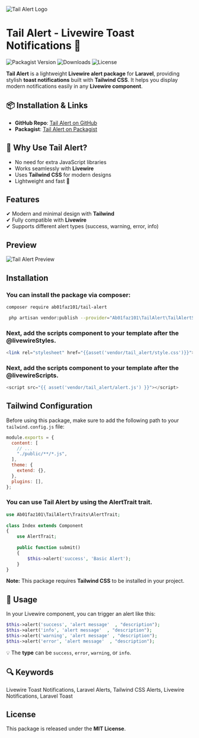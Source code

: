 ![Tail Alert Logo](https://cv.abolfazl01.ir/images/tail-alert-logo.jpg)
# Tail Alert - Livewire Toast Notifications 🚀
![Packagist Version](https://img.shields.io/packagist/v/Ab01faz101/tail-alert)
![Downloads](https://img.shields.io/packagist/dt/Ab01faz101/tail-alert)
![License](https://img.shields.io/github/license/Ab01faz101/tail-alert)

**Tail Alert** is a lightweight **Livewire alert package** for **Laravel**, providing stylish **toast notifications** built with **Tailwind CSS**. It helps you display modern notifications easily in any **Livewire component**.


## 📦 Installation & Links
- **GitHub Repo**: [Tail Alert on GitHub](https://github.com/Ab01faz101/tail_alert)
- **Packagist**: [Tail Alert on Packagist](https://packagist.org/packages/ab01faz101/tail-alert)


## 🚀 Why Use Tail Alert?
- No need for extra JavaScript libraries
- Works seamlessly with **Livewire**
- Uses **Tailwind CSS** for modern designs
- Lightweight and fast 🚀



## Features
✔ Modern and minimal design with **Tailwind**  
✔ Fully compatible with **Livewire**  
✔ Supports different alert types (success, warning, error, info)  

## Preview
![Tail Alert Preview](https://cv.abolfazl01.ir/images/tail-alert-demo.png)


## Installation
### You can install the package via composer:
```sh
composer require ab01faz101/tail-alert
```
```sh
 php artisan vendor:publish --provider="Ab01faz101\TailAlert\TailAlertServiceProvider" --force
```

### Next, add the scripts component to your template after the @livewireStyles.
```php
<link rel="stylesheet" href="{{asset('vendor/tail_alert/style.css')}}">
```

### Next, add the scripts component to your template after the @livewireScripts.
```php
<script src="{{ asset('vendor/tail_alert/alert.js') }}"></script>
```

## Tailwind Configuration

Before using this package, make sure to add the following path to your `tailwind.config.js` file:

```js
module.exports = {
  content: [
    // ...
    "./public/**/*.js",
  ],
  theme: {
    extend: {},
  },
  plugins: [],
};
```




### You can use Tail Alert  by using the AlertTrait trait.
```php
use Ab01faz101\TailAlert\Traits\AlertTrait;
 
class Index extends Component
{
    use AlertTrait;
    
    public function submit()
    {
        $this->alert('success', 'Basic Alert');
    }
}
```




**Note:** This package requires **Tailwind CSS** to be installed in your project.

## 🔔 Usage
In your Livewire component, you can trigger an alert like this:
```php
$this->alert('success', 'alert message'  , "description");
$this->alert('info', 'alert message'  , "description");
$this->alert('warning', 'alert message' , "description");
$this->alert('error', 'alert message'  , "description");
```
💡 The **type** can be `success`, `error`, `warning`, or `info`.


## 🔍 Keywords  
Livewire Toast Notifications, Laravel Alerts, Tailwind CSS Alerts, Livewire Notifications, Laravel Toast  


## License
This package is released under the **MIT License**.
